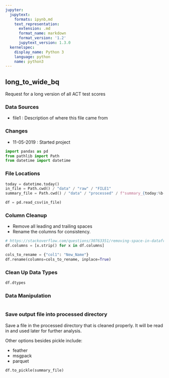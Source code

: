 ```yaml
---
jupyter:
  jupytext:
    formats: ipynb,md
    text_representation:
      extension: .md
      format_name: markdown
      format_version: '1.2'
      jupytext_version: 1.3.0
  kernelspec:
    display_name: Python 3
    language: python
    name: python3
---
```


## long_to_wide_bq

Request for a long version of all ACT test scores

### Data Sources
- file1 : Description of where this file came from

### Changes
- 11-05-2019 : Started project

```python
import pandas as pd
from pathlib import Path
from datetime import datetime
```

### File Locations

```python
today = datetime.today()
in_file = Path.cwd() / "data" / "raw" / "FILE1"
summary_file = Path.cwd() / "data" / "processed" / f"summary_{today:%b-%d-%Y}.pkl"
```

```python
df = pd.read_csv(in_file)
```

### Column Cleanup

- Remove all leading and trailing spaces
- Rename the columns for consistency.

```python
# https://stackoverflow.com/questions/30763351/removing-space-in-dataframe-python
df.columns = [x.strip() for x in df.columns]
```

```python
cols_to_rename = {"col1": "New_Name"}
df.rename(columns=cols_to_rename, inplace=True)
```

### Clean Up Data Types

```python
df.dtypes
```

### Data Manipulation

```python

```

### Save output file into processed directory

Save a file in the processed directory that is cleaned properly. It will be read in and used later for further analysis.

Other options besides pickle include:
- feather
- msgpack
- parquet

```python
df.to_pickle(summary_file)
```

